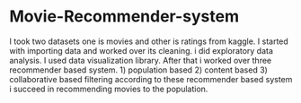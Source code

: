 # Movie-Recommender-system
I took two datasets one is movies and other is ratings from kaggle.
I started with importing data and worked over its cleaning.
i did exploratory data analysis.
I used data visualization library.
After that i worked over three recommender based system. 1) population based 2) content based 3) collaborative based filtering
according to these recommender based system i succeed in recommending movies to the population.
